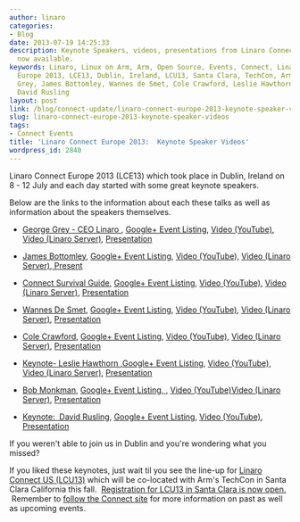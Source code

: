 ```yaml
---
author: linaro
categories:
- Blog
date: 2013-07-19 14:25:33
description: Keynote Speakers, videos, presentations from Linaro Connect Europe 2013
  now available.
keywords: Linaro, Linux on Arm, Arm, Open Source, Events, Connect, Linaro Connect
  Europe 2013, LCE13, Dublin, Ireland, LCU13, Santa Clara, TechCon, Arm TechCon, George
  Grey, James Bottomley, Wannes de Smet, Cole Crawford, Leslie Hawthorn, Bob Monkman,
  David Rusling
layout: post
link: /blog/connect-update/linaro-connect-europe-2013-keynote-speaker-videos/
slug: linaro-connect-europe-2013-keynote-speaker-videos
tags:
- Connect Events
title: 'Linaro Connect Europe 2013:  Keynote Speaker Videos'
wordpress_id: 2840
---
```


Linaro Connect Europe 2013 (LCE13) which took place in Dublin, Ireland on 8 - 12 July and each day started with some great keynote speakers.

Below are the links to the information about each these talks as well as information about the speakers themselves.


  * [George Grey - CEO Linaro ](http://lce-13.zerista.com/event/member/79585), [Google+ Event Listing](https://web.archive.org/web/2019*/https://plus.google.com/events/c7nkdlrtl8j6cno00fu15gf6dos?partnerid=gplp0), [Video (YouTube)](http://youtu.be/cQ6Kp8R5aow), [Video (Linaro Server)](http://people.linaro.org/linaro-connect/lce13/videos/8_July_2013_Monday/Opening%20Keynote-%20George%20Grey%20-%20CEO%20Linaro.mp4), [Presentation](https://www.slideshare.net/linaroorg/george-grey-keynotemondayjuly82013)

  * [James Bottomley](http://lce-13.zerista.com/event/member/79586), [Google+ Event Listing](https://web.archive.org/web/2019*/https://plus.google.com/u/0/events/cmumvm9503pngbb22ha95tu8fg0), [Video (YouTube](http://youtu.be/3nSh8CfDpb0)), [Video (Linaro Server)](http://people.linaro.org/linaro-connect/lce13/videos/8_July_2013_Monday/Monday%20Keynote-%20James%20Bottomley.mp4),[ Present](https://www.slideshare.net/linaroorg/keynote-jamesbottomley)


  * [Connect Survival Guide](http://lce-13.zerista.com/event/member/79587), [Google+ Event Listing](https://web.archive.org/web/2019*/https://plus.google.com/u/0/events/c9km5je4jufpsimd7jcbvus7his), [Video (YouTube)](http://youtu.be/Z6tJR99wWWI), [Video (Linaro Server)](http://people.linaro.org/linaro-connect/lce13/videos/8_July_2013_Monday/Connect%20survival%20Guide.mp4), [Presentation](https://www.slideshare.net/linaroorg/lce13-survival-guide)


  * [Wannes De Smet](http://lce-13.zerista.com/event/member/79608), [Google+ Event Listing](https://web.archive.org/web/2019*/https://plus.google.com/u/0/events/cn6pjbn7de9eunrf12d15ond2so), [Video (YouTube)](http://youtu.be/LZWVSrVyjrY), [Video (Linaro Server)](http://people.linaro.org/linaro-connect/lce13/videos/9_July_2013_Tuesday/Linaro%20Connect%20LCE13%20-%20Wannes%20de%20Smet%20Calxeda%20-%20Arm%20Server%20Keynote.mp4), [Presentation](https://www.slideshare.net/linaroorg/linaro-sizing-serverscalxeda)


  * [Cole Crawford](http://lce-13.zerista.com/event/member/81944), [Google+ Event Listing](https://web.archive.org/web/2019*/https://plus.google.com/u/0/events/cd6jp4ehbuntib9pnrp89qppc2c), [Video (YouTube)](http://youtu.be/4621j5xQGMM), [Video (Linaro Server)](http://people.linaro.org/linaro-connect/lce13/videos/10_July_2013_Wednesday/Wednesday%20Keynote-%20Cole%20Crawford.mp4), [Presentation](https://www.slideshare.net/linaroorg/open-compute-keynote)


  * [Keynote- Leslie Hawthorn ](http://lce-13.zerista.com/event/member/79628),[Google+ Event Listing](https://web.archive.org/web/2019*/https://plus.google.com/u/0/events/cbmijv13csfjsor2gbsbpvve8ts), [Video (YouTube),](http://youtu.be/G9kuThWA82Y) [Video (Linaro Server)](http://people.linaro.org/linaro-connect/lce13/videos/10_July_2013_Wednesday/Wednesday%20Keynote-%20Leslie%20Hawthorn.mp4), [Presentation](https://www.slideshare.net/linaroorg/hawthorn-linaro-connectkeynotefinal)


  * [Bob Monkman](http://lce-13.zerista.com/event/member/79647), [Google+ Event Listing](https://web.archive.org/web/2019*/https://plus.google.com/u/0/events/cv0np67uol8fff1as3sq58fola0),[ ,](https://www.youtube.com/watch?v=uwx4-m5f_Vw) [Video (YouTube)](http://youtu.be/uwx4-m5f_Vw)[Video (Linaro Server)](http://people.linaro.org/linaro-connect/lce13/videos/11_July_2013_Thursday/Thursday%20Keynote-%20Bob%20Monkman.mp4), [Presentation](https://www.slideshare.net/linaroorg/bob-monkman-keynotejuly112013)


  * [Keynote:  David Rusling](http://lce-13.zerista.com/event/member/79665), [Google+ Event Listing](https://web.archive.org/web/2019*/https://plus.google.com/u/0/events/csko8l0vmn8rsd30lrpr72tncm8), [Video (YouTube)](http://youtu.be/2EWg5tOjhm4), [Presentation](https://www.slideshare.net/linaroorg/cto-talk-fridaylce1302)


If you weren't able to join us in Dublin and you're wondering what you missed?

If you liked these keynotes, just wait til you see the line-up for [Linaro Connect US (LCU13)](https://connect.linaro.org/lcu13/) which will be co-located with Arm's TechCon in Santa Clara California this fall.  [Registration for LCU13 in Santa Clara is now open.](http://linaroconnect-lcu13.eventbrite.co.uk/)  Remember to [follow the Connect site](https://connect.linaro.org/lcu13/) for more information on past as well as upcoming events.
